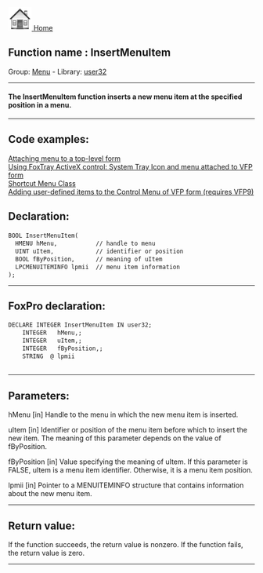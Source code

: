 [<img src="../../images/home.png"> Home ](https://github.com/VFPX/Win32API)  

## Function name : InsertMenuItem
Group: [Menu](../../functions_group.md#Menu)  -  Library: [user32](../../Libraries.md#user32)  
***  


#### The InsertMenuItem function inserts a new menu item at the specified position in a menu.
***  


## Code examples:
[Attaching menu to a top-level form](../../samples/sample_208.md)  
[Using FoxTray ActiveX control: System Tray Icon and menu attached to VFP form](../../samples/sample_336.md)  
[Shortcut Menu Class](../../samples/sample_419.md)  
[Adding user-defined items to the Control Menu of VFP form (requires VFP9)](../../samples/sample_512.md)  

## Declaration:
```foxpro  
BOOL InsertMenuItem(
  HMENU hMenu,           // handle to menu
  UINT uItem,            // identifier or position
  BOOL fByPosition,      // meaning of uItem
  LPCMENUITEMINFO lpmii  // menu item information
);  
```  
***  


## FoxPro declaration:
```foxpro  
DECLARE INTEGER InsertMenuItem IN user32;
	INTEGER   hMenu,;
	INTEGER   uItem,;
	INTEGER   fByPosition,;
	STRING  @ lpmii
  
```  
***  


## Parameters:
hMenu 
[in] Handle to the menu in which the new menu item is inserted. 

uItem 
[in] Identifier or position of the menu item before which to insert the new item. The meaning of this parameter depends on the value of fByPosition. 

fByPosition 
[in] Value specifying the meaning of uItem. If this parameter is FALSE, uItem is a menu item identifier. Otherwise, it is a menu item position. 

lpmii 
[in] Pointer to a MENUITEMINFO structure that contains information about the new menu item.   
***  


## Return value:
If the function succeeds, the return value is nonzero. If the function fails, the return value is zero.  
***  

